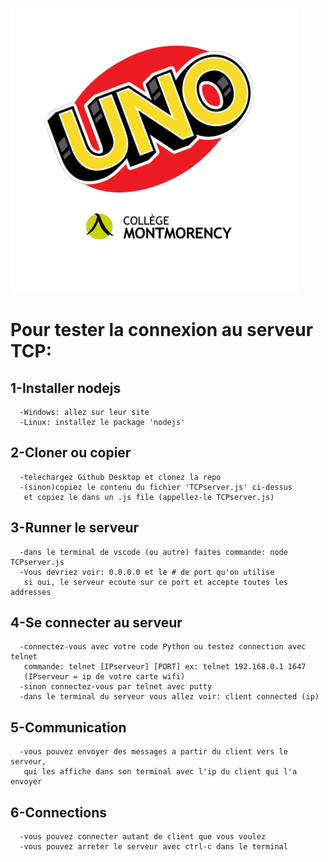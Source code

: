 ![logo](smallLogo.png)
# Pour tester la connexion au serveur TCP:
## 1-Installer nodejs
      -Windows: allez sur leur site
      -Linux: installez le package 'nodejs'

## 2-Cloner ou copier
      -telechargez Github Desktop et clonez la repo
      -(sinon)copiez le contenu du fichier 'TCPserver.js' ci-dessus
       et copiez le dans un .js file (appellez-le TCPserver.js)

## 3-Runner le serveur
      -dans le terminal de vscode (ou autre) faites commande: node TCPserver.js
      -Vous devriez voir: 0.0.0.0 et le # de port qu'on utilise
       si oui, le serveur ecoute sur ce port et accepte toutes les addresses



## 4-Se connecter au serveur
      -connectez-vous avec votre code Python ou testez connection avec telnet
       commande: telnet [IPserveur] [PORT] ex: telnet 192.168.0.1 1647
       (IPserveur = ip de votre carte wifi)
      -sinon connectez-vous par telnet avec putty
      -dans le terminal du serveur vous allez voir: client connected (ip)

## 5-Communication
      -vous pouvez envoyer des messages a partir du client vers le serveur,
       qui les affiche dans son terminal avec l'ip du client qui l'a envoyer

## 6-Connections
      -vous pouvez connecter autant de client que vous voulez
      -vous pouvez arreter le serveur avec ctrl-c dans le terminal



      

